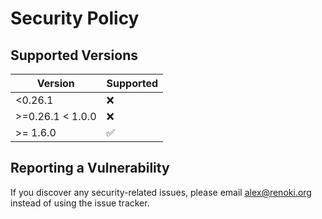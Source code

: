 # Security Policy

## Supported Versions

| Version | Supported |
| - | - |
| <0.26.1 | :x: |
| >=0.26.1 < 1.0.0 | :x: |
| >= 1.6.0 | :white_check_mark: |

## Reporting a Vulnerability

If you discover any security-related issues, please email alex@renoki.org instead of using the issue tracker.
